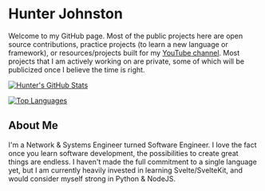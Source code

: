# Hunter Johnston

Welcome to my GitHub page. Most of the public projects here are open source contributions, practice projects (to learn a new language or framework), or  resources/projects built for my [YouTube channel](https://youtube.com/c/huntabyte). Most projects that I am actively working on are private, some of which will be publicized once I believe the time is right.


[![Hunter's GitHub Stats](https://github-readme-stats.vercel.app/api?username=huntabyte&show_icons=true&layout=compact&theme=dark)](https://github.com/huntabyte)

[![Top Languages](https://github-readme-stats.vercel.app/api/top-langs/?username=huntabyte&layout=compact&theme=dark)](https://github.com/huntabyte)


## About Me

I'm a Network & Systems Engineer turned Software Engineer. I love the fact once you learn software development, the possibilities to create great things are endless. I haven't made the full commitment to a single language yet, but I am currently heavily invested in learning Svelte/SvelteKit, and would consider myself strong in Python & NodeJS. 
